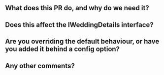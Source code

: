 ## What does this PR do, and why do we need it?
<!-- Explain the problem that this PR aims to solve, and how it solves it. Screenshots should be provided for frontend changes. -->

## Does this affect the IWeddingDetails interface?
<!-- Users who have forked this repository will need to manually add the missing data to their own implementation, so avoid changing this unless it is necessary. -->

## Are you overriding the default behaviour, or have you added it behind a config option?
<!-- Only override the default behaviour if you're sure it's definitely better than the old one. Otherwise, support both behaviours by using an option in WebsiteConfig. -->

## Any other comments?
<!-- Please specify anything interesting about your implementation, other solutions you considered etc. -->
